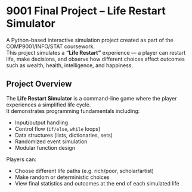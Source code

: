 # 9001 Final Project – Life Restart Simulator

A Python-based interactive simulation project created as part of the COMP9001/INFO/STAT coursework.  
This project simulates a **“Life Restart”** experience — a player can restart life, make decisions, and observe how different choices affect outcomes such as wealth, health, intelligence, and happiness.

## Project Overview

The **Life Restart Simulator** is a command-line game where the player experiences a simplified life cycle.  
It demonstrates programming fundamentals including:
- Input/output handling  
- Control flow (`if/else`, `while` loops)  
- Data structures (lists, dictionaries, sets)  
- Randomized event simulation  
- Modular function design  

Players can:
- Choose different life paths (e.g. rich/poor, scholar/artist)
- Make random or deterministic choices  
- View final statistics and outcomes at the end of each simulated life  
